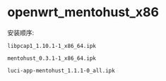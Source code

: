 # openwrt_mentohust_x86

安装顺序:

` libpcap1_1.10.1-1_x86_64.ipk `

` mentohust_0.3.1-1_x86_64.ipk `

` luci-app-mentohust_1.1.1-0_all.ipk `
